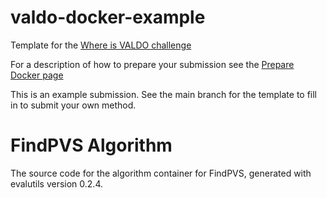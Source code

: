# valdo-docker-example

Template for the [Where is VALDO challenge](https://valdo.grand-challenge.org/)

For a description of how to prepare your submission see the [Prepare Docker page](https://valdo.grand-challenge.org/Docker/)

This is an example submission. See the main branch for the template to fill in to submit your own method.


# FindPVS Algorithm

The source code for the algorithm container for
FindPVS, generated with
evalutils version 0.2.4.

